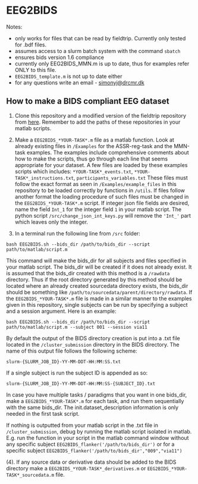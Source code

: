 # EEG2BIDS

Notes: 
- only works for files that can be read by fieldtrip. Currently only tested for .bdf files.
- assumes access to a slurm batch system with the command ```sbatch```
- ensures bids version 1.6 compliance 
- currently only EEG2BIDS_MMN.m is up to date, thus for examples refer ONLY to this file. 
- ```EEG2BIDS_template.m``` is not up to date either 
- for any questions write an email - simonyj@drcmr.dk


## How to make a BIDS compliant EEG dataset

1. Clone this repository and a modified version of the fieldtrip repository from [here](https://github.com/SimonYamazaki/fieldtrip). Remember to add the paths of these repositories in your matlab scripts. 

2. Make a ```EEG2BIDS_*YOUR-TASK*.m``` file as a matlab function. Look at already existing files in ```/Examples``` for the ASSR-reg-task and the MMN-task examples. The examples include comprehensive comments about how to make the scripts, thus go through each line that seems appropriate for your dataset. A few files are loaded by these examples scripts which includes: 
	```*YOUR-TASK*_events.txt```,
	```*YOUR-TASK*_instructions.txt```,
	```participants_variables.txt```
These files must follow the exact format as seen in ```/Examples/example_files``` in this repository to be loaded correctly by functions in ```/utils```. If files follow another format the loading procedure of such files must be changed in the ```EEG2BIDS_*YOUR-TASK*.m``` script. If integer json file fields are desired, name the field ```Int_1``` for the integer field ```1``` in your matlab script. The python script ```/src/change_json_int_keys.py``` will remove the ```'Int_'``` part which leaves only the integer.


3. In a terminal run the following line from ```/src``` folder: 
```
bash EEG2BIDS.sh --bids_dir /path/to/bids_dir --script path/to/matlab/script.m
```
This command will make the bids_dir for all subjects and files specified in your matlab script. The bids_dir will be created if it does not already exist. It is assumed that the bids_dir created with this method is a ```/rawdata``` directory. Thus if the root directory generated by this method should be located where an already created sourcedata directory exists, the bids_dir should be something like ```/path/to/sourcedata/parent/directory/rawdata```. If the ```EEG2BIDS_*YOUR-TASK*.m``` file is made in a similar manner to the examples given in this repository, single subjects can be run by specifying a subject and a session argument. Here is an example:

```
bash EEG2BIDS.sh --bids_dir /path/to/bids_dir --script path/to/matlab/script.m --subject 001 --session via11
``` 

By default the output of the BIDS directory creation is put into a .txt file located in the ```/cluster_submission``` directory in the BIDS directory. The name of this output file follows the following scheme: 
```
slurm-{SLURM_JOB_ID}-YY-MM-DDT-HH:MM:SS.txt
```
If a single subject is run the subject ID is appended as so:
```
slurm-{SLURM_JOB_ID}-YY-MM-DDT-HH:MM:SS-{SUBJECT_ID}.txt
```

In case you have multiple tasks / paradigms that you want in one bids_dir, make a ```EEG2BIDS_*YOUR-TASK*.m``` for each task, and run them sequentially with the same bids_dir. The init.dataset_description information is only needed in the first task script.

If nothing is outputted from your matlab script in the .txt file in ```/cluster_submission```, debug by running the matlab script isolated in matlab. E.g. run the function in your script in the matlab command window without any specific subject ```EEG2BIDS_flanker('/path/to/bids_dir')``` or for a specific subject ```EEG2BIDS_flanker('/path/to/bids_dir',"009","via11")``` 

(4). If any source data or derivative data should be added to the BIDS directory make a ```EEG2BIDS_*YOUR-TASK*_derivatives.m``` or ```EEG2BIDS_*YOUR-TASK*_sourcedata.m``` file.

